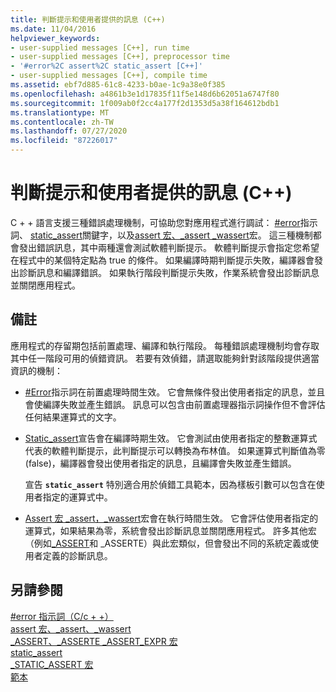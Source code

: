 ```yaml
---
title: 判斷提示和使用者提供的訊息 (C++)
ms.date: 11/04/2016
helpviewer_keywords:
- user-supplied messages [C++], run time
- user-supplied messages [C++], preprocessor time
- '#error%2C assert%2C static_assert [C++]'
- user-supplied messages [C++], compile time
ms.assetid: ebf7d885-61c8-4233-b0ae-1c9a38e0f385
ms.openlocfilehash: a4861b3e1d17835f11f5e148d6b62051a6747f80
ms.sourcegitcommit: 1f009ab0f2cc4a177f2d1353d5a38f164612bdb1
ms.translationtype: MT
ms.contentlocale: zh-TW
ms.lasthandoff: 07/27/2020
ms.locfileid: "87226017"
---
```

# <a name="assertion-and-user-supplied-messages-c"></a>判斷提示和使用者提供的訊息 (C++)

C + + 語言支援三種錯誤處理機制，可協助您對應用程式進行調試： [#error](../preprocessor/hash-error-directive-c-cpp.md)指示詞、 [static_assert](../cpp/static-assert.md)關鍵字，以及[assert 宏、_assert _wassert](../c-runtime-library/reference/assert-macro-assert-wassert.md)宏。 這三種機制都會發出錯誤訊息，其中兩種還會測試軟體判斷提示。 軟體判斷提示會指定您希望在程式中的某個特定點為 true 的條件。 如果編譯時期判斷提示失敗，編譯器會發出診斷訊息和編譯錯誤。 如果執行階段判斷提示失敗，作業系統會發出診斷訊息並關閉應用程式。

## <a name="remarks"></a>備註

應用程式的存留期包括前置處理、編譯和執行階段。 每種錯誤處理機制均會存取其中任一階段可用的偵錯資訊。 若要有效偵錯，請選取能夠針對該階段提供適當資訊的機制：

- [#Error](../preprocessor/hash-error-directive-c-cpp.md)指示詞在前置處理時間生效。 它會無條件發出使用者指定的訊息，並且會使編譯失敗並產生錯誤。 訊息可以包含由前置處理器指示詞操作但不會評估任何結果運算式的文字。

- [Static_assert](../cpp/static-assert.md)宣告會在編譯時期生效。 它會測試由使用者指定的整數運算式代表的軟體判斷提示，此判斷提示可以轉換為布林值。 如果運算式判斷值為零 (false)，編譯器會發出使用者指定的訊息，且編譯會失敗並產生錯誤。

   宣告 **`static_assert`** 特別適合用於偵錯工具範本，因為樣板引數可以包含在使用者指定的運算式中。

- [Assert 宏 _assert，_wassert](../c-runtime-library/reference/assert-macro-assert-wassert.md)宏會在執行時間生效。 它會評估使用者指定的運算式，如果結果為零，系統會發出診斷訊息並關閉應用程式。 許多其他宏（例如[_ASSERT](../c-runtime-library/reference/assert-asserte-assert-expr-macros.md)和 _ASSERTE）與此宏類似，但會發出不同的系統定義或使用者定義的診斷訊息。

## <a name="see-also"></a>另請參閱

[#error 指示詞（C/c + +）](../preprocessor/hash-error-directive-c-cpp.md)<br/>
[assert 宏、_assert、_wassert](../c-runtime-library/reference/assert-macro-assert-wassert.md)<br/>
[_ASSERT、_ASSERTE _ASSERT_EXPR 宏](../c-runtime-library/reference/assert-asserte-assert-expr-macros.md)<br/>
[static_assert](../cpp/static-assert.md)<br/>
[_STATIC_ASSERT 宏](../c-runtime-library/reference/static-assert-macro.md)<br/>
[範本](../cpp/templates-cpp.md)
